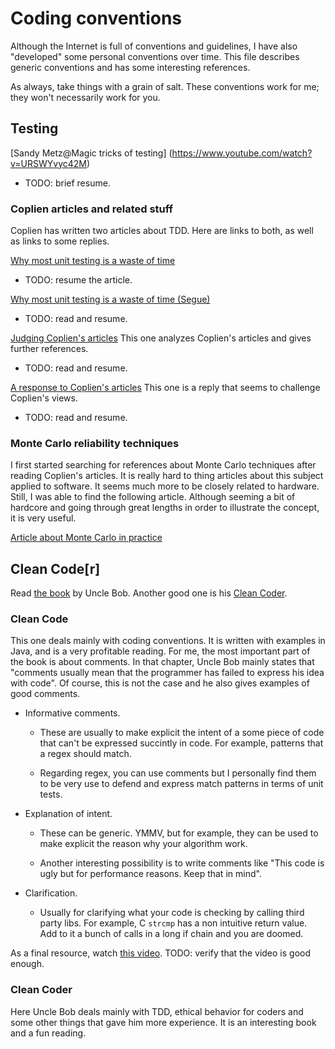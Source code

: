# Coding conventions

Although the Internet is full of conventions and guidelines, I have also
"developed" some personal conventions over time. This file describes generic
conventions and has some interesting references.

As always, take things with a grain of salt. These conventions work for me;
they won't necessarily work for you.

## Testing

[Sandy Metz@Magic tricks of testing] (https://www.youtube.com/watch?v=URSWYvyc42M)
* TODO: brief resume.

### Coplien articles and related stuff

Coplien has written two articles about TDD. Here are links to both, as well as links to some replies.

[Why most unit testing is a waste of time](http://www.rbcs-us.com/documents/Why-Most-Unit-Testing-is-Waste.pdf)
* TODO: resume the article.

[Why most unit testing is a waste of time (Segue)](http://www.rbcs-us.com/documents/Segue.pdf)
* TODO: read and resume.


[Judging Coplien's articles](https://theholyjava.wordpress.com/2015/01/26/challenging-myself-with-copliens-why-most-unit-testing-is-waste/)
This one analyzes Coplien's articles and gives further references.
* TODO: read and resume.

[A response to Coplien's articles](http://henrikwarne.com/2014/09/04/a-response-to-why-most-unit-testing-is-waste/)
This one is a reply that seems to challenge Coplien's views.
* TODO: read and resume.

### Monte Carlo reliability techniques

I first started searching for references about Monte Carlo techniques after reading Coplien's articles.
It is really hard to thing articles about this subject applied to software. It seems much more
to be closely related to hardware. Still, I was able to find the following article. Although seeming
a bit of hardcore and going through great lengths in order to illustrate the concept, it is very useful.

[Article about Monte Carlo in practice](http://www-cs-students.stanford.edu/~briank/BrianKorverMonteCarlo.pdf)

## Clean Code[r]

Read [the book](http://www.amazon.com/Clean-Code-Handbook-Software-Craftsmanship/dp/0132350882/ref=sr_1_1?ie=UTF8&qid=1443206748&sr=8-1&keywords=clean+code) 
by Uncle Bob. Another good one is his [Clean Coder](http://www.amazon.com/The-Clean-Coder-Professional-Programmers/dp/0137081073/ref=pd_sim_14_1?ie=UTF8&refRID=0AFQQ6DX9HRTZTH8FTP4&dpID=512NzCU0wfL&dpSrc=sims&preST=_AC_UL160_SR123%2C160_).

### Clean Code

This one deals mainly with coding conventions. It is written with examples in Java,
and is a very profitable reading. For me, the most important part of the book is about
comments. In that chapter, Uncle Bob mainly states that "comments usually mean that the
programmer has failed to express his idea with code". Of course, this is not
the case and he also gives examples of good comments.

* Informative comments.
    * These are usually to make explicit the intent of a some piece of code
    that can't be expressed succintly in code. For example, patterns that a regex
    should match.

    * Regarding regex, you can use comments but I personally find them to be
    very use to defend and express match patterns in terms of unit tests.

* Explanation of intent.
    * These can be generic. YMMV, but for example, they can be used to make explicit
    the reason why your algorithm work.

    * Another interesting possibility is to write comments like "This code is ugly but
    for performance reasons. Keep that in mind".

* Clarification.
    * Usually for clarifying what your code is checking by calling third party libs.
    For example, C `strcmp` has a non intuitive return value. Add to it a bunch of
    calls in a long if chain and you are doomed.

As a final resource, watch [this video](https://www.youtube.com/watch?v=HZJxjlvBbVA).
TODO: verify that the video is good enough.

### Clean Coder

Here Uncle Bob deals mainly with TDD, ethical behavior for coders and some other things that
gave him more experience. It is an interesting book and a fun reading.
